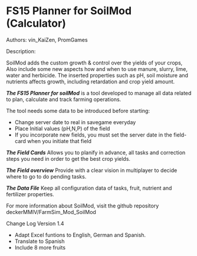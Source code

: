# FS15 Planner for SoilMod (Calculator)

Authors: vin_KaiZen, PromGames

Description:

SoilMod adds the custom growth & control over the yields of your crops,
Also include some new aspects how and when to use manure, slurry, lime, water and herbicide. 
The inserted properties such as pH, soil moisture and nutrients affects growth, including  retardation and crop yield amount.

***The FS15 Planner for soilMod*** is a tool developed to manage all data related to plan, calculate and track farming operations.

The tool needs some data to be introduced before starting:

 - Change server date to real in savegame everyday
 - Place Initial values (pH,N,P) of the field
 - If you incorporate new fields, you must set the server date in the field-card when you initiate that field
 
***The Field Cards*** Allows you to planify in advance, all tasks and correction steps you need in order to get the best crop yields.

***The Field overview*** Provide with a clear vision in multiplayer to decide where to go to do pending tasks.

***The Data File*** Keep all configuration data of tasks, fruit, nutrient and fertilizer properties. 

For more information about SoilMod, visit the  github repository deckerMMIV/FarmSim_Mod_SoilMod


Change Log Version 1.4
- Adapt Excel funtions to English, German and Spanish.
- Translate to Spanish
- Include 8 more fruits



